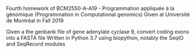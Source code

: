 Fourth homework of BCM2550-A-A19 - Programmation appliquée à la génomique (Programmation in Computational genomics)
Given at Université de Montréal in Fall 2019

Given a the genbank file of gene adenylate cyclase 9, convert coding exons into a FASTA file
Written in Python 3.7 using biopython, notably the SeqIO and SeqRecord modules
